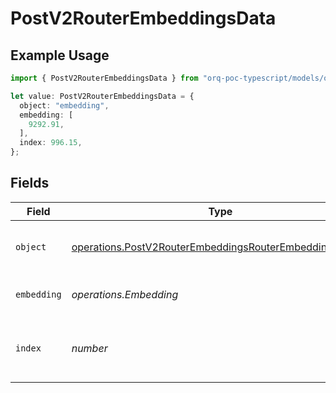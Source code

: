 # PostV2RouterEmbeddingsData

## Example Usage

```typescript
import { PostV2RouterEmbeddingsData } from "orq-poc-typescript/models/operations";

let value: PostV2RouterEmbeddingsData = {
  object: "embedding",
  embedding: [
    9292.91,
  ],
  index: 996.15,
};
```

## Fields

| Field                                                                                                                              | Type                                                                                                                               | Required                                                                                                                           | Description                                                                                                                        |
| ---------------------------------------------------------------------------------------------------------------------------------- | ---------------------------------------------------------------------------------------------------------------------------------- | ---------------------------------------------------------------------------------------------------------------------------------- | ---------------------------------------------------------------------------------------------------------------------------------- |
| `object`                                                                                                                           | [operations.PostV2RouterEmbeddingsRouterEmbeddingsObject](../../models/operations/postv2routerembeddingsrouterembeddingsobject.md) | :heavy_check_mark:                                                                                                                 | The object type, which is always "embedding".                                                                                      |
| `embedding`                                                                                                                        | *operations.Embedding*                                                                                                             | :heavy_check_mark:                                                                                                                 | The embedding result.                                                                                                              |
| `index`                                                                                                                            | *number*                                                                                                                           | :heavy_check_mark:                                                                                                                 | The index of the embedding in the list of embeddings.                                                                              |